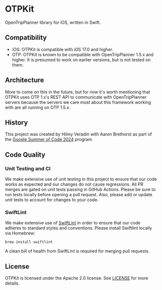 # OTPKit

OpenTripPlanner library for iOS, written in Swift.

## Compatibility

* iOS: OTPKit is compatible with iOS 17.0 and higher.
* OTP: OTPKit is known to be compatible with OpenTripPlanner 1.5.x and higher. It is presumed to work on earlier versions, but is not tested on them.

## Architecture

More to come on this in the future, but for now it's worth mentioning that OTPKit uses OTP 1.x's REST API to communicate with OpenTripPlanner servers because the servers we care most about this framework working with are all running on OTP 1.5.x.

## History

This project was created by Hilmy Veradin with Aaron Brethorst as part of the [Google Summer of Code 2024](https://summerofcode.withgoogle.com/programs/2024/projects/RHtM4Lyc) program.

## Code Quality

### Unit Testing and CI

We make extensive use of unit testing in this project to ensure that our code works as expected and our changes do not cause regressions. All PR merges are gated on unit tests passing in GitHub Actions. Please be sure to run tests locally before opening a pull request. Also, please add or update unit tests to account for changes to your code.

### SwiftLint

We make extensive use of [SwiftLint](https://github.com/realm/SwiftLint) in order to ensure that our code adheres to standard styles and conventions. Please install Swiftlint locally via Homebrew:

```
brew install swiftlint
```

A clean bill of health from SwiftLint is required for merging pull requests.

## License

OTPKit is licensed under the Apache 2.0 license. See [LICENSE](LICENSE) for more details.
